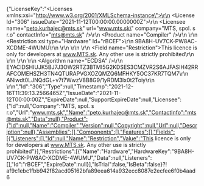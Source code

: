 {"LicenseKey":"<Licenses xmlns:xsi=\"http://www.w3.org/2001/XMLSchema-instance\">\r\n  <License Id=\"306\" issueDate=\"2021-11-12T00:00:00.0000000Z\">\r\n    <Licensee name=\"peto.kurhajec@mts.sk\" url=\"www.mts.sk\" company=\"MTS, spol. s r.o\" contactInfo=\"mts@mts.sk\" />\r\n    <Product name=\"Compiler\" />\r\n    <Restrictions>\r\n      <Restriction xsi:type=\"Hardware\" Id=\"rBCEF\">\r\n        <HardwareKey>9BA8H-UV7CK-PW8AC-XCDME-4WUMU</HardwareKey>\r\n      </Restriction>\r\n    </Restrictions>\r\n    <Fields>\r\n      <Field name=\"Restriction\">This licence is only for developers at www.MTS.sk. Any other use is strictly prohibited</Field>\r\n    </Fields>\r\n  </License>\r\n  <Signature>\r\n    <Algorithm name=\"ECDSA\" />\r\n    <PublicKey>EYACIDSHIUJK5BJ7J3OW2RTZ3BTMI5G2KDSES3CMZVR2S6AJFASIH42RRAFCOMEHSZH3TN4QTURAPVGXOZQMZQ6MFHKY5OC37KR7TQM7</PublicKey>\r\n    <SignatureValue>ANiwdt0LJNQdGL+v7t7WwzV8B8G9/1yRDM3lx0t2Toiy</SignatureValue>\r\n  </Signature>\r\n</Licenses>","Id":"306","Type":null,"Timestamp":"2021-12-16T11:39:13.2566465Z","IssueDate":"2021-11-12T00:00:00Z","ExpireDate":null,"SupportExpireDate":null,"Licensee":{"Id":null,"Company":"MTS, spol. s r.o","Url":"www.mts.sk","Name":"peto.kurhajec@mts.sk","ContactInfo":"mts@mts.sk","Data":null},"Product":{"Id":null,"Name":"Compiler","Version":null,"Copyright":null,"Url":null,"Description":null},"Assemblies":[],"Components":[],"Features":[],"Fields":[{"Listeners":[],"Id":null,"Name":"Restriction","Value":"This licence is only for developers at www.MTS.sk. Any other use is strictly prohibited"}],"Restrictions":[{"Name":"Hardware","HardwareKey":"9BA8H-UV7CK-PW8AC-XCDME-4WUMU","Data":null,"Listeners":[],"Id":"rBCEF","ExpireDate":null}],"IsTrial":false,"IsBeta":false}⁈af9c1ebc1fbb942f82acd05162bfa89eea614a932ecc8087e2ecfee6f0b4aad6